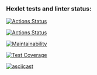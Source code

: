 ### Hexlet tests and linter status:
[![Actions Status](https://github.com/YuliaPie/python-project-50/actions/workflows/hexlet-check.yml/badge.svg)](https://github.com/YuliaPie/python-project-50/actions)

[![Actions Status](https://github.com/YuliaPie/python-project-50/actions/workflows/pyci.yml/badge.svg)](https://github.com/YuliaPie/python-project-50/actions)

[![Maintainability](https://api.codeclimate.com/v1/badges/4142ce737f9a364bcd4e/maintainability)](https://codeclimate.com/github/YuliaPie/python-project-50/maintainability)

[![Test Coverage](https://api.codeclimate.com/v1/badges/4142ce737f9a364bcd4e/test_coverage)](https://codeclimate.com/github/YuliaPie/python-project-50/test_coverage)

[![asciicast](https://asciinema.org/a/fEQLIDjXuhZ3EQLmC6ju77mIM.svg)](https://asciinema.org/a/fEQLIDjXuhZ3EQLmC6ju77mIM)